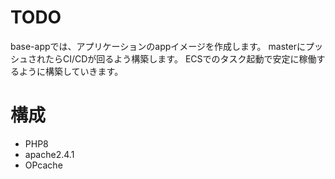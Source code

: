 # TODO
base-appでは、アプリケーションのappイメージを作成します。
masterにプッシュされたらCI/CDが回るよう構築します。
ECSでのタスク起動で安定に稼働するように構築していきます。

# 構成
* PHP8
* apache2.4.1
* OPcache
